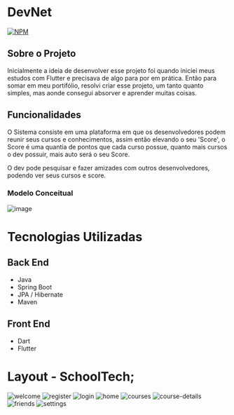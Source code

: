 # DevNet
[![NPM](https://img.shields.io/badge/license-MIT-green)](https://github.com/naudofp/schooltech-frontend/blob/main/LICENSE)

## Sobre o Projeto

Inicialmente a ideia de desenvolver esse projeto foi quando iniciei meus estudos com Flutter e precisava de algo para por em prática. 
Então para somar em meu portifólio, resolvi criar esse projeto, um tanto quanto simples, mas aonde consegui 
absorver e aprender muitas coisas.

## Funcionalidades

O Sistema consiste em uma plataforma em que os desenvolvedores podem reunir seus cursos e conhecimentos,
assim então elevando o seu 'Score', o Score é uma quantia de pontos que cada curso possue, quanto mais cursos o 
dev possuir, mais auto será o seu Score.

O dev pode pesquisar e fazer amizades com outros desenvolvedores, podendo ver seus cursos e score. 

### Modelo Conceitual
![image](https://user-images.githubusercontent.com/106287877/204617758-34fda220-4cdd-42d6-a3b0-5b31908a798b.png)

# Tecnologias Utilizadas
## Back End

- Java
- Spring Boot
- JPA / Hibernate
- Maven

## Front End

- Dart
- Flutter

# Layout - SchoolTech;

![welcome](https://user-images.githubusercontent.com/106287877/203616746-5fc56d1e-0464-42f2-85b9-c1610e4cceb5.png)
![register](https://user-images.githubusercontent.com/106287877/203616784-9359d8c8-4f87-41db-b7d4-5005cadd8527.png)
![login](https://user-images.githubusercontent.com/106287877/203616803-c6c83161-a839-4ac2-9f36-298235b9e777.png)
![home](https://user-images.githubusercontent.com/106287877/203616884-e6d06a05-9759-4c90-9993-92663147c46f.png)
![courses](https://user-images.githubusercontent.com/106287877/203616922-d45bf5ac-3992-481f-835d-514a144a702f.png)
![course-details](https://user-images.githubusercontent.com/106287877/203616969-e80909c8-4f1d-4c74-be9c-aea1b55c7670.png)
![friends](https://user-images.githubusercontent.com/106287877/203616929-e7c78bd7-a1b5-4a01-84d7-adca47d3d2da.png)
![settings](https://user-images.githubusercontent.com/106287877/203617033-3a65dbd7-d1a7-4908-bb93-f4c1c630830d.png)
